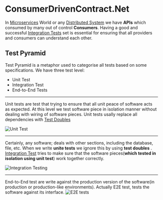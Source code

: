 # ConsumerDrivenContract.Net

In [Microservices](https://martinfowler.com/articles/microservices.html) World or any [Distributed System](https://en.wikipedia.org/wiki/Distributed_computing) we have **APIs** which consumed by many out of control **Consumers**.
Having a good and successful [Integration Tests](https://martinfowler.com/bliki/IntegrationTest.html) set is essential for ensuring that all providers and consumers can understand each other.

## Test Pyramid

Test Pyramid is a metaphor used to categorise all tests based on some specifications.
We have three test level:
* Unit Test
* Integration Test
* End-to-End Tests

***
Unit tests are test that trying to ensure that all unit peace of software acts as expected. At this level we test software piece in isolation manner without dealing with wiring of software pieces. Unit tests usally replace all dependencies with [Test Doubles](https://martinfowler.com/bliki/TestDouble.html)

![Unit Test](https://martinfowler.com/articles/practical-test-pyramid/unitTest.png)

***
Certainly, any software; deals with other sections, including the database, file, etc. When we write __unite tests__ we ignore this by using __test doubles__ . [Integration Test](https://martinfowler.com/bliki/IntegrationTest.html) tries to make sure that the software pieces(__which tested in isolation using unit test__) work together correctly. 

![Integration Testing](https://martinfowler.com/bliki/images/integrationTesting/sketch.png)

***

End-to-End test are write against the production version of the software(in production or production-like environments). Actually E2E test, tests the software against its interface.
![E2E tests](https://martinfowler.com/articles/practical-test-pyramid/e2etests.png)
